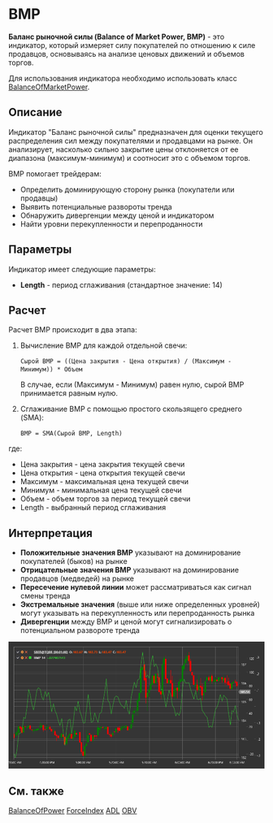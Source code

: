 # BMP

**Баланс рыночной силы (Balance of Market Power, BMP)** - это индикатор, который измеряет силу покупателей по отношению к силе продавцов, основываясь на анализе ценовых движений и объемов торгов.

Для использования индикатора необходимо использовать класс [BalanceOfMarketPower](xref:StockSharp.Algo.Indicators.BalanceOfMarketPower).

## Описание

Индикатор "Баланс рыночной силы" предназначен для оценки текущего распределения сил между покупателями и продавцами на рынке. Он анализирует, насколько сильно закрытие цены отклоняется от ее диапазона (максимум-минимум) и соотносит это с объемом торгов.

BMP помогает трейдерам:
- Определить доминирующую сторону рынка (покупатели или продавцы)
- Выявить потенциальные развороты тренда
- Обнаружить дивергенции между ценой и индикатором
- Найти уровни перекупленности и перепроданности

## Параметры

Индикатор имеет следующие параметры:
- **Length** - период сглаживания (стандартное значение: 14)

## Расчет

Расчет BMP происходит в два этапа:

1. Вычисление BMP для каждой отдельной свечи:
   ```
   Сырой BMP = ((Цена закрытия - Цена открытия) / (Максимум - Минимум)) * Объем
   ```
   В случае, если (Максимум - Минимум) равен нулю, сырой BMP принимается равным нулю.

2. Сглаживание BMP с помощью простого скользящего среднего (SMA):
   ```
   BMP = SMA(Сырой BMP, Length)
   ```

где:
- Цена закрытия - цена закрытия текущей свечи
- Цена открытия - цена открытия текущей свечи
- Максимум - максимальная цена текущей свечи
- Минимум - минимальная цена текущей свечи
- Объем - объем торгов за период текущей свечи
- Length - выбранный период сглаживания

## Интерпретация

- **Положительные значения BMP** указывают на доминирование покупателей (быков) на рынке
- **Отрицательные значения BMP** указывают на доминирование продавцов (медведей) на рынке
- **Пересечение нулевой линии** может рассматриваться как сигнал смены тренда
- **Экстремальные значения** (выше или ниже определенных уровней) могут указывать на перекупленность или перепроданность рынка
- **Дивергенции** между BMP и ценой могут сигнализировать о потенциальном развороте тренда

![indicator_balance_of_market_power](../../../../images/indicator_balance_of_market_power.png)

## См. также

[BalanceOfPower](balance_of_power.md)
[ForceIndex](force_index.md)
[ADL](accumulation_distribution_line.md)
[OBV](on_balance_volume.md)